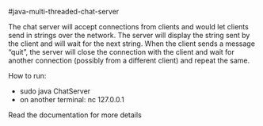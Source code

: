 #java-multi-threaded-chat-server

The chat server will accept connections from clients and would let clients send in strings over the network. The server will display the string sent by the client and will wait for the next string. When the client sends a message “quit”, the server will close the connection with the client and wait for another connection (possibly from a different client) and repeat the same.

How to run:
- sudo java ChatServer <port number>
- on another terminal: nc 127.0.0.1 <port number>

Read the documentation for more details